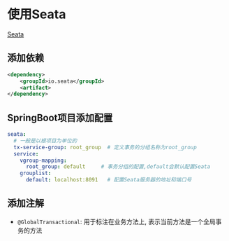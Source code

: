 # 使用Seata

[Seata](Seata.md)

## 添加依赖

```xml
<dependency>
    <groupId>io.seata</groupId>
    <artifact>
</dependency>

```

## SpringBoot项目添加配置

```yml
seata:
  # 一般是以根项目为单位的
  tx-service-group: root_group  # 定义事务的分组名称为root_group
  service:
    vgroup-mapping:
      root_group: default     # 事务分组的配置,default会默认配置Seata
    grouplist:
      default: localhost:8091   # 配置Seata服务器的地址和端口号
```

## 添加注解

- `@GlobalTransactional`: 用于标注在业务方法上, 表示当前方法是一个全局事务的方法
